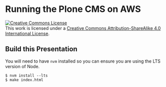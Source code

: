 # Running the Plone CMS on AWS

<a rel="license" href="http://creativecommons.org/licenses/by-sa/4.0/"><img alt="Creative Commons License" style="border-width:0" src="https://i.creativecommons.org/l/by-sa/4.0/88x31.png" /></a><br />This work is licensed under a <a rel="license" href="http://creativecommons.org/licenses/by-sa/4.0/">Creative Commons Attribution-ShareAlike 4.0 International License</a>.

## Build this Presentation

You will need to have `nvm` installed so you can ensure you are using the LTS version of Node.

```
$ nvm install --lts
$ make index.html
```
